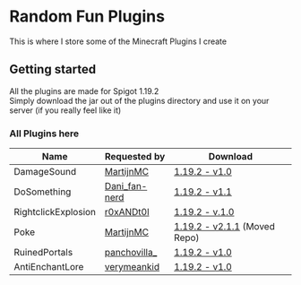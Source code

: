 # Random Fun Plugins
This is where I store some of the Minecraft Plugins I create

## Getting started
All the plugins are made for Spigot 1.19.2\
Simply download the jar out of the plugins directory and use it on your server (if you really feel like it)

### All Plugins here
| Name | Requested by | Download |
| --- | --- | --- |
| DamageSound | [MartijnMC](https://www.reddit.com/user/MartijnMC/) | [1.19.2 - v1.0](https://raw.githubusercontent.com/pxlmo/rfp/main/DamageSound/DamageSound-1.0-SNAPSHOT.jar) |
| DoSomething | [Dani_fan-nerd](https://www.reddit.com/user/Dani_fan-nerd/) | [1.19.2 - v1.1](https://raw.githubusercontent.com/pxlmo/rfp/main/DoSomething/DoSomething-1.1.jar) |
| RightclickExplosion | [r0xANDt0l](https://www.reddit.com/user/r0xANDt0l/) | [1.19.2 - v.1.0](https://raw.githubusercontent.com/pxlmo/rfp/main/RightclickExplosion/RightclickExplosion-1.0-compiled.jar) |
| Poke | [MartijnMC](https://www.reddit.com/user/MartijnMC/) | [1.19.2 - v2.1.1](https://github.com/pxlmo/Poke) (Moved Repo) |
| RuinedPortals | [panchovilla_](https://www.reddit.com/user/panchovilla_/) | [1.19.2 - v1.0](https://raw.githubusercontent.com/pxlmo/rfp/main/RuinedPortals/RuinedPortals-1.0.jar) |
| AntiEnchantLore | [verymeankid](https://www.reddit.com/user/verymeankid) | [1.19.2 - v1.0](https://raw.githubusercontent.com/pxlmo/rfp/main/AntiEnchantLore/AntiEnchantLore-1.0.jar) |
